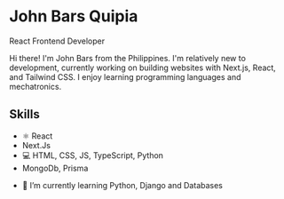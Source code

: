 # John Bars Quipia 
React Frontend Developer 

Hi there! I'm John Bars from the Philippines. I'm relatively new to development, currently working on building websites with Next.js, React, and Tailwind CSS. I enjoy learning programming languages and mechatronics.

## Skills
* ⚛ React
* Next.Js
* 💻 HTML, CSS, JS, TypeScript, Python
* MongoDb, Prisma

- 🌱 I’m currently learning Python, Django and Databases




<!-- ### Hi there 👋 -->

<!--
**john-bars/john-bars** is a ✨ _special_ ✨ repository because its `README.md` (this file) appears on your GitHub profile.

Here are some ideas to get you started:

- 🔭 I’m currently working on ...
- 🌱 I’m currently learning ...
- 👯 I’m looking to collaborate on ...
- 🤔 I’m looking for help with ...
- 💬 Ask me about ...
- 📫 How to reach me: ...
- 😄 Pronouns: ...
- ⚡ Fun fact: ...
-->
